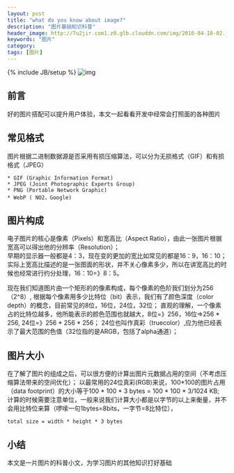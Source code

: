 ```yaml
---
layout: post
title: "what do you know about image?"
description: "图片基础知识科普"
header_image: http://7u2jir.com1.z0.glb.clouddn.com/img/2016-04-18-02.jpg
keywords: "图片"
category: 
tags: [图片]
---
```

{% include JB/setup %}
![img](http://7u2jir.com1.z0.glb.clouddn.com/img/2016-04-18-02.jpg)

## 前言
好的图片搭配可以提升用户体验，本文一起看看开发中经常会打照面的各种图片

## 常见格式
图片根据二进制数据源是否采用有损压缩算法，可以分为无损格式（GIF）和有损格式（JPEG）

	* GIF (Graphic Information Format)
	* JPEG (Joint Photographic Experts Group)
	* PNG (Portable Network Graphic)
	* WebP ( NO2，Google)

## 图片构成
电子图片的核心是像素（Pixels）和宽高比（Aspect Ratio），由此一张图片根据宽高可以得出他的分辨率（Resolution）；  
早期的显示器一般都是4：3，现在变的更加的宽比如常见的都是16：9，16：10；实际上宽高比描述的是一张图面的形状，并不关心像素多少，所以在讲宽高比的时候也经常进行约分处理，16：10=》8：5。

现在我们知道图片由一个矩形的的像素构成，每个像素的色阶我们划分为256（2^8）, 根据每个像素用多少比特位（bit）表示，我们有了颜色深度（color depth）的概念，目前常见的8位，16位，24位，32位；
直观的理解，一个像素占的比特位越多，他所能表示的颜色范围也就越大，8位=》256，16位=>256 * 256, 24位=》256 * 256 * 256；
24位也叫作真彩（truecolor）,应为他已经表示了最大范围的色值（32位指的是ARGB，包括了alpha通道）；

## 图片大小
在了解了图片的组成之后，可以很方便的计算出图片元数据占用的空间（不考虑压缩算法带来的空间优化）；
以最常用的24位真彩(RGB)来说，100*100的图片占用（data footprint）的大小等于100 * 100 * 3 bytes = 100 * 100 * 3/1024 KB; 计算的时候需要注意单位，一般来说我们计算大小都是以字节的以上来衡量，并不会用比特位来算（啰嗦一句1bytes=8bits，一字节=8比特位），
	
	total size = width * height * 3 bytes

## 小结
本文是一片图片的科普小文，为学习图片的其他知识打好基础


